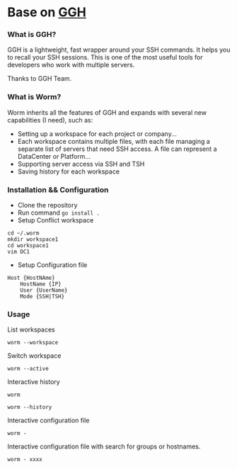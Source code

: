 # Base on [GGH](https://github.com/byawitz/ggh)

### What is GGH?

GGH is a lightweight, fast wrapper around your SSH commands. It helps you to recall your SSH sessions.
This is one of the most useful tools for developers who work with multiple servers.

Thanks to GGH Team.

### What is Worm?

Worm inherits all the features of GGH and expands with several new capabilities (I need), such as:

- Setting up a workspace for each project or company...
- Each workspace contains multiple files, with each file managing a separate list of servers that need SSH access. A
  file can represent a DataCenter or Platform…
- Supporting server access via SSH and TSH
- Saving history for each workspace

### Installation && Configuration

- Clone the repository
- Run command `go install .`
- Setup Conflict workspace

```shell
cd ~/.worm
mkdir workspace1
cd workspace1 
vim DC1 
```

- Setup Configuration file

```text
Host {HostNAme}
	HostName {IP}
	User {UserName}
	Mode {SSH|TSH}
````

### Usage

List workspaces

```shell
worm --workspace
```

Switch workspace

```shell
worm --active 
```

Interactive history

```shell
worm 
```

```shell
worm --history
```

Interactive configuration file

```shell
worm -
```

Interactive configuration file with search for groups or hostnames.

```shell
worm - xxxx
```

